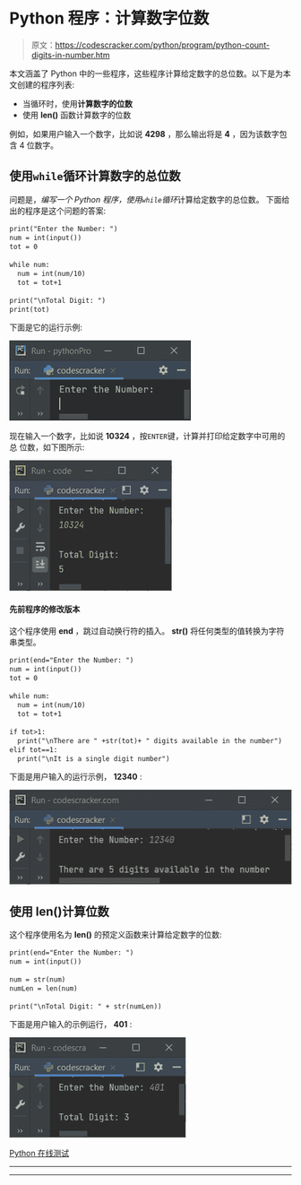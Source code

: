 # Python 程序：计算数字位数

> 原文：<https://codescracker.com/python/program/python-count-digits-in-number.htm>

本文涵盖了 Python 中的一些程序，这些程序计算给定数字的总位数。以下是为本文创建的程序列表:

*   当循环时，使用**计算数字的位数**
*   使用 **len()** 函数计算数字的位数

例如，如果用户输入一个数字，比如说 **4298** ，那么输出将是 **4** ，因为该数字包含 4 位数字。

## 使用`while`循环计算数字的总位数

问题是，*编写一个 Python 程序，使用`while`循环*计算给定数字的总位数。 下面给出的程序是这个问题的答案:

```
print("Enter the Number: ")
num = int(input())
tot = 0

while num:
  num = int(num/10)
  tot = tot+1

print("\nTotal Digit: ")
print(tot)
```

下面是它的运行示例:

![python count digits in number](img/854fc2c0f31cefe986f0700527a74fae.png)

现在输入一个数字，比如说 **10324** ，按`ENTER`键，计算并打印给定数字中可用的总 位数，如下图所示:

![count digits in number python](img/061bb386a47f40f092435eef7ab3eba4.png)

#### 先前程序的修改版本

这个程序使用 **end** ，跳过自动换行符的插入。 **str()** 将任何类型的值转换为字符串类型。

```
print(end="Enter the Number: ")
num = int(input())
tot = 0

while num:
  num = int(num/10)
  tot = tot+1

if tot>1:
  print("\nThere are " +str(tot)+ " digits available in the number")
elif tot==1:
  print("\nIt is a single digit number")
```

下面是用户输入的运行示例， **12340** :

![python count number of digits in number](img/81b32c9c4324975241d8cb6cb70d74df.png)

## 使用 len()计算位数

这个程序使用名为 **len()** 的预定义函数来计算给定数字的位数:

```
print(end="Enter the Number: ")
num = int(input())

num = str(num)
numLen = len(num)

print("\nTotal Digit: " + str(numLen))
```

下面是用户输入的示例运行， **401** :

![count number of digits in number python](img/499f32886a5b11f816be8de9da17a0d1.png)

[Python 在线测试](/exam/showtest.php?subid=10)

* * *

* * *